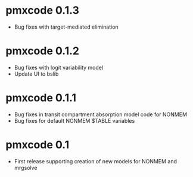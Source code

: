 # pmxcode 0.1.3

* Bug fixes with target-mediated elimination

# pmxcode 0.1.2

* Bug fixes with logit variability model
* Update UI to bslib

# pmxcode 0.1.1

* Bug fixes in transit compartment absorption model code for NONMEM
* Bug fixes for default NONMEM $TABLE variables

# pmxcode 0.1

* First release supporting creation of new models for NONMEM and mrgsolve
